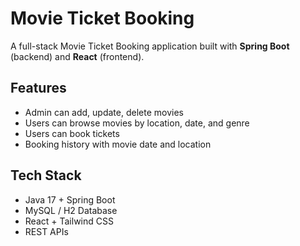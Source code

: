 # Movie Ticket Booking

A full-stack Movie Ticket Booking application built with **Spring Boot** (backend) and **React** (frontend).

## Features
- Admin can add, update, delete movies
- Users can browse movies by location, date, and genre
- Users can book tickets
- Booking history with movie date and location

## Tech Stack
- Java 17 + Spring Boot
- MySQL / H2 Database
- React + Tailwind CSS
- REST APIs
